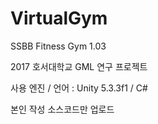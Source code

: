 # VirtualGym

SSBB Fitness Gym 1.03

2017 호서대학교 GML 연구 프로젝트

사용 엔진 / 언어 : Unity 5.3.3f1 / C#

본인 작성 소스코드만 업로드